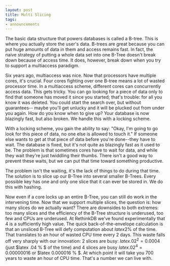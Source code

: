 ```yaml
---
layout: post
title: Multi Slicing
tags:
- announcements
--- 
```


The basic data structure that powers databases is called a B-tree. This is
where you actually store the user's data. B-trees are great because you can
put huge amounts of data in them and access remains fast. In fact, the naive
strategy of putting a whole data set into one B-Tree doesn't break down
because of access time. It does, however, break down when you try to support a
multiaccess paradigm.

Six years ago, multiaccess was nice. Now that processors have multiple cores,
it's crucial. Four cores fighting over one B-tree means a lot of wasted
processor time. In a multiaccess scheme, different cores can concurrently
access data. This gets tricky. You can go looking for a piece of data only to
find that someone has moved it since you started; that's trouble: for all you
know it was deleted. You could start the search over, but without guarantees--
maybe you'll get unlucky and it will be plucked out from under you again. How
do you know when to give up? Your database is now blazingly fast, but also
broken. We handle this with a locking scheme.

With a locking scheme, you gain the ability to say: "Okay, I'm going to go
look for this piece of data, no one else is allowed to touch it." If someone
else wants to get at that piece of data before you're done--they have to wait.
The database is fixed, but it's not quite as blazingly fast as it used to be.
The problem is that sometimes cores have to wait for data, and while they wait
they're just twiddling their thumbs. There isn't a good way to prevent these
waits, but we can put that time toward something productive.

The problem isn't the waiting, it's the lack of things to do during that time.
The solution is to slice up our B-Tree into several smaller B-Trees. Every
possible key has one and only one slice that it can ever be stored in. We do
this with hashing.

Now even if a core locks up an entire B-Tree, you can still do work in the
intervening time. Now that we support multiple slices, the question is: how
many slices do we actually want? There are downsides to both extremes: too
many slices and the efficiency of the B-Tree structure is underused, too few
and CPUs are underused. At RethinkDB we've found experimentally that 4 is a
sufficiently high value. The quick back-of-the-envelope calculation is that an
unsliced B-Tree will defy computation about $latex 2 \%$ of the time. That
translates to an hour of wasted CPU time every 2 days. This waste falls off
very sharply with our innovation: 2 slices are busy: $latex .02^2 = 0.0004$
(just $latex .04 \% $ of the time) and 4 slices are busy $latex .02^4 =
0.00000016$ or $latex 0.000016 \% $. At which point it will take you 700 years
to waste an hour of CPU time. That's a number we can live with.

